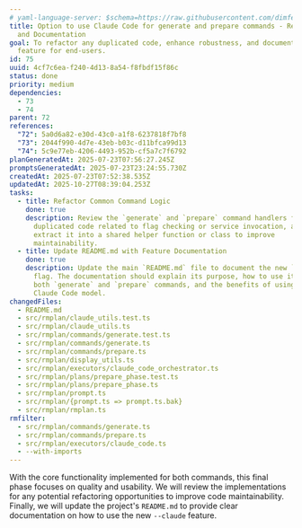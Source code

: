 ```yaml
---
# yaml-language-server: $schema=https://raw.githubusercontent.com/dimfeld/llmutils/main/schema/rmplan-plan-schema.json
title: Option to use Claude Code for generate and prepare commands - Refinement
  and Documentation
goal: To refactor any duplicated code, enhance robustness, and document the new
  feature for end-users.
id: 75
uuid: 4cf7c6ea-f240-4d13-8a54-f8fbdf15f86c
status: done
priority: medium
dependencies:
  - 73
  - 74
parent: 72
references:
  "72": 5a0d6a82-e30d-43c0-a1f8-6237818f7bf8
  "73": 2044f990-4d7e-43eb-b03c-d11bfca99d13
  "74": 5c9e77eb-4206-4493-952b-cf5a7c7f6792
planGeneratedAt: 2025-07-23T07:56:27.245Z
promptsGeneratedAt: 2025-07-23T23:24:55.730Z
createdAt: 2025-07-23T07:52:38.535Z
updatedAt: 2025-10-27T08:39:04.253Z
tasks:
  - title: Refactor Common Command Logic
    done: true
    description: Review the `generate` and `prepare` command handlers for any
      duplicated code related to flag checking or service invocation, and
      extract it into a shared helper function or class to improve
      maintainability.
  - title: Update README.md with Feature Documentation
    done: true
    description: Update the main `README.md` file to document the new `--claude`
      flag. The documentation should explain its purpose, how to use it with
      both `generate` and `prepare` commands, and the benefits of using the
      Claude Code model.
changedFiles:
  - README.md
  - src/rmplan/claude_utils.test.ts
  - src/rmplan/claude_utils.ts
  - src/rmplan/commands/generate.test.ts
  - src/rmplan/commands/generate.ts
  - src/rmplan/commands/prepare.ts
  - src/rmplan/display_utils.ts
  - src/rmplan/executors/claude_code_orchestrator.ts
  - src/rmplan/plans/prepare_phase.test.ts
  - src/rmplan/plans/prepare_phase.ts
  - src/rmplan/prompt.ts
  - src/rmplan/{prompt.ts => prompt.ts.bak}
  - src/rmplan/rmplan.ts
rmfilter:
  - src/rmplan/commands/generate.ts
  - src/rmplan/commands/prepare.ts
  - src/rmplan/executors/claude_code.ts
  - --with-imports
---
```


With the core functionality implemented for both commands, this final phase focuses on quality and usability. We will review the implementations for any potential refactoring opportunities to improve code maintainability. Finally, we will update the project's `README.md` to provide clear documentation on how to use the new `--claude` feature.
